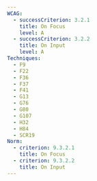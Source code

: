 ```yaml
---
WCAG:
  - successCriterion: 3.2.1
    title: On Focus
    level: A
  - successCriterion: 3.2.2
    title: On Input
    level: A
Techniques:
  - F9
  - F22
  - F36
  - F37
  - F41
  - G13
  - G76
  - G80
  - G107
  - H32
  - H84
  - SCR19
Norm:
  - criterion: 9.3.2.1
    title: On Focus
  - criterion: 9.3.2.2
    title: On Input
---
```

